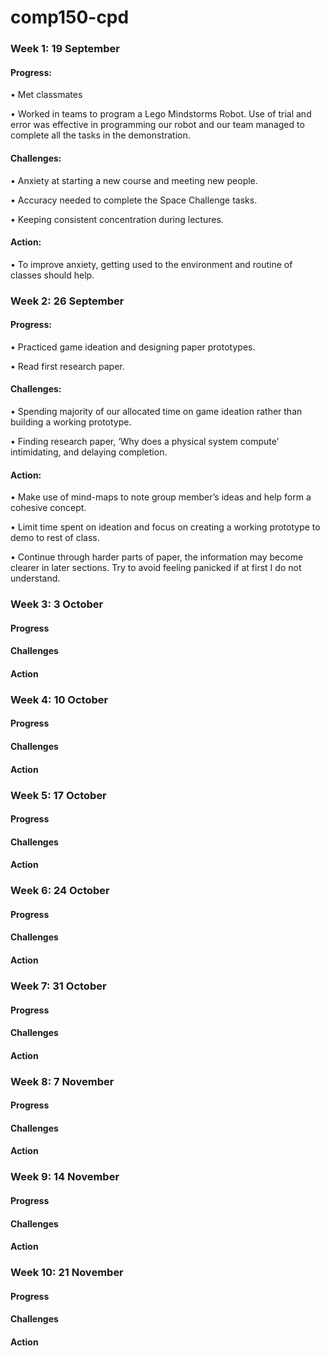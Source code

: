 # comp150-cpd

<h3>Week 1: 19 September</h3>
<h4>Progress:</h4> 
•	Met classmates

•	Worked in teams to program a Lego Mindstorms Robot. Use of trial and error was effective in programming our robot and our team managed to complete all the tasks in the demonstration.

<h4>Challenges:</h4>
•	Anxiety at starting a new course and meeting new people. 

•	Accuracy needed to complete the Space Challenge tasks. 

•	Keeping consistent concentration during lectures.

<h4>Action:</h4>
•	To improve anxiety, getting used to the environment and routine of classes should help.


<h3>Week 2: 26 September</h3>
<h4>Progress:</h4> 
•	Practiced game ideation and designing paper prototypes.

•	Read first research paper.

<h4>Challenges:</h4>
•	Spending majority of our allocated time on game ideation rather than building a working prototype.

•	Finding research paper, ‘Why does a physical system compute’ intimidating, and delaying completion.

<h4>Action:</h4>
•	Make use of mind-maps to note group member’s ideas and help form a cohesive concept.

•	Limit time spent on ideation and focus on creating a working prototype to demo to rest of class.

•	Continue through harder parts of paper, the information may become clearer in later sections. Try to avoid feeling panicked if at first I do not understand.

<h3>Week 3: 3 October</h3>
<h4>Progress</h4>

<h4>Challenges</h4>

<h4>Action</h4>

<h3>Week 4: 10 October</h3>
<h4>Progress</h4>

<h4>Challenges</h4>

<h4>Action</h4>

<h3>Week 5: 17 October</h3>
<h4>Progress</h4>

<h4>Challenges</h4>

<h4>Action</h4>

<h3>Week 6: 24 October</h3>
<h4>Progress</h4>

<h4>Challenges</h4>

<h4>Action</h4>

<h3>Week 7: 31 October</h3>
<h4>Progress</h4>

<h4>Challenges</h4>

<h4>Action</h4>

<h3>Week 8: 7 November</h3>
<h4>Progress</h4>

<h4>Challenges</h4>

<h4>Action</h4>

<h3>Week 9: 14 November</h3>
<h4>Progress</h4>

<h4>Challenges</h4>

<h4>Action</h4>

<h3>Week 10: 21 November</h3>
<h4>Progress</h4>

<h4>Challenges</h4>

<h4>Action</h4>
